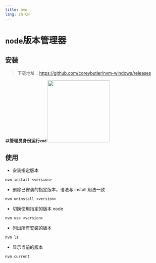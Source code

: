 ```yaml
---
title: nvm
lang: zh-CN
---
```


# `node`版本管理器
## 安装
>下载地址：https://github.com/coreybutler/nvm-windows/releases

**以管理员身份运行`cmd`**
<ElRow>
  <img src="/images/tutorial/nvm/cmd.jpg" style="height: 200px;"/>
</ElRow>

## 使用
* 安装指定版本
```
nvm install <version>
```
* 删除已安装的指定版本，语法与 install 用法一致
```
nvm uninstall <version>
```
* 切换使用指定的版本 node
```
nvm use <version>
```
* 列出所有安装的版本
```
nvm ls
```
* 显示当前的版本
```
nvm current
```